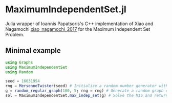# MaximumIndependentSet.jl
Julia wrapper of Ioannis Papatsoris's C++ implementation of Xiao and Nagamochi [xiao_nagamochi_2017](https://doi.org/10.1016/j.ic.2017.06.001) for the Maximum Independent Set Problem.

## Minimal example
```julia
using Graphs
using MaximumIndependentSet
using Random

seed = 16031954
rng = MersenneTwister(seed) # Initialize a random number generator with the given seed
g = random_regular_graph(100, 5; rng = rng) # Generate a random graph of 100 nodes and degree 5 for each node
sol = MaximumIndependentSet.max_indep_set(g) # Solve the MIS and return an optimal solution
```